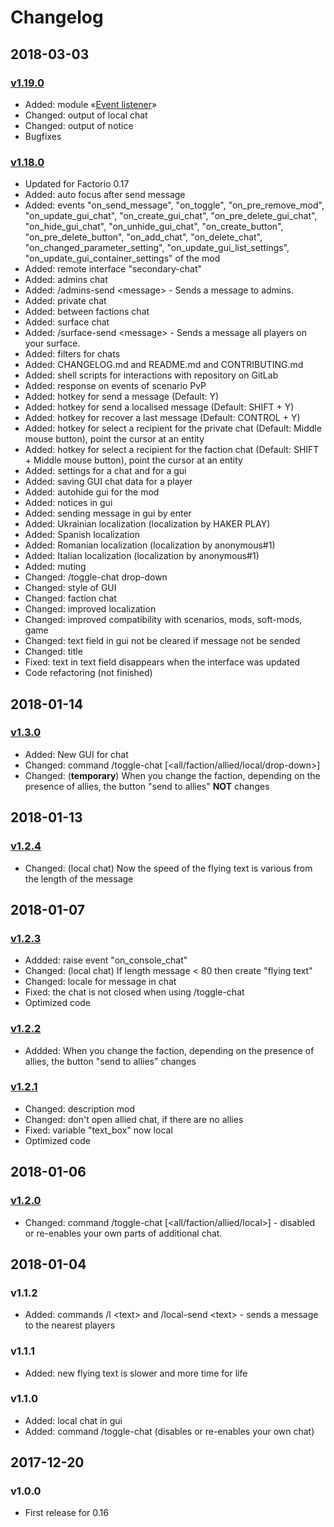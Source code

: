 # Changelog

## 2018-03-03

### [v1.19.0][v1.19.0]

* Added: module «[Event listener](https://gitlab.com/ZwerOxotnik/event-listener)»
* Changed: output of local chat
* Changed: output of notice
* Bugfixes

### [v1.18.0][v1.18.0]

* Updated for Factorio 0.17
* Added: auto focus after send message
* Added: events "on_send_message", "on_toggle", "on_pre_remove_mod", "on_update_gui_chat", "on_create_gui_chat", "on_pre_delete_gui_chat", "on_hide_gui_chat", "on_unhide_gui_chat", "on_create_button", "on_pre_delete_button", "on_add_chat", "on_delete_chat", "on_changed_parameter_setting", "on_update_gui_list_settings", "on_update_gui_container_settings" of the mod
* Added: remote interface "secondary-chat"
* Added: admins chat
* Added: /admins-send \<message\> - Sends a message to admins.
* Added: private chat
* Added: between factions chat
* Added: surface chat
* Added: /surface-send \<message\> - Sends a message all players on your surface.
* Added: filters for chats
* Added: CHANGELOG.md and README.md and CONTRIBUTING.md
* Added: shell scripts for interactions with repository on GitLab
* Added: response on events of scenario PvP
* Added: hotkey for send a message (Default: Y)
* Added: hotkey for send a localised message (Default: SHIFT + Y)
* Added: hotkey for recover a last message (Default: CONTROL + Y)
* Added: hotkey for select a recipient for the private chat (Default: Middle mouse button), point the cursor at an entity
* Added: hotkey for select a recipient for the faction chat (Default: SHIFT + Middle mouse button), point the cursor at an entity
* Added: settings for a chat and for a gui
* Added: saving GUI chat data for a player
* Added: autohide gui for the mod
* Added: notices in gui
* Added: sending message in gui by enter
* Added: Ukrainian localization (localization by HAKER PLAY)
* Added: Spanish localization
* Added: Romanian localization (localization by anonymous#1)
* Added: Italian localization (localization by anonymous#1)
* Added: muting
* Changed: /toggle-chat drop-down
* Changed: style of GUI
* Changed: faction chat
* Changed: improved localization
* Changed: improved compatibility with scenarios, mods, soft-mods, game
* Changed: text field in gui not be cleared if message not be sended
* Changed: title
* Fixed: text in text field disappears when the interface was updated
* Code refactoring (not finished)

## 2018-01-14

### [v1.3.0][v1.3.0]

* Added: New GUI for chat
* Changed: command /toggle-chat [\<all/faction/allied/local/drop-down\>]
* Changed: (**temporary**) When you change the faction, depending on the presence of allies, the button "send to allies" **NOT** changes

## 2018-01-13

### [v1.2.4][v1.2.4]

* Changed: (local chat) Now the speed of the flying text is various from the length of the message

## 2018-01-07

### [v1.2.3][v1.2.3]

* Addded: raise event "on_console_chat"
* Changed: (local chat) If length message < 80 then create "flying text"
* Changed: locale for message in chat
* Fixed: the chat is not closed when using /toggle-chat
* Optimized code

### [v1.2.2][v1.2.2]

* Addded: When you change the faction, depending on the presence of allies, the button "send to allies" changes

### [v1.2.1][v1.2.1]

* Changed: description mod
* Changed: don't open allied chat, if there are no allies
* Fixed: variable "text_box" now local
* Optimized code

## 2018-01-06

### [v1.2.0][v1.2.0]

* Changed: command /toggle-chat [\<all/faction/allied/local\>] - disabled or re-enables your own parts of additional chat.

## 2018-01-04

### v1.1.2

* Added: commands /l \<text\> and /local-send \<text\> - sends a message to the nearest players

### v1.1.1

* Added: new flying text is slower and more time for life

### v1.1.0

* Added: local chat in gui
* Added: command /toggle-chat (disables or re-enables your own chat)

## 2017-12-20

### v1.0.0

* First release for 0.16

[v1.19.0]:  https://mods.factorio.com/api/downloads/data/mods/2332/secondary-chat_1.19.0.zip
[v1.18.0]: https://mods.factorio.com/api/downloads/data/mods/2332/secondary-chat_1.18.0.zip
[v1.3.0]: https://mods.factorio.com/api/downloads/data/mods/2332/secondary-chat_1.3.0.zip
[v1.2.4]: https://mods.factorio.com/api/downloads/data/mods/2332/secondary-chat_1.2.4.zip
[v1.2.3]: https://mods.factorio.com/api/downloads/data/mods/2332/secondary-chat_1.2.3.zip
[v1.2.2]: https://mods.factorio.com/api/downloads/data/mods/2332/secondary-chat_1.2.2.zip
[v1.2.1]: https://mods.factorio.com/api/downloads/data/mods/2332/secondary-chat_1.2.1.zip
[v1.2.0]: https://mods.factorio.com/api/downloads/data/mods/2332/secondary-chat_1.2.0.zip
